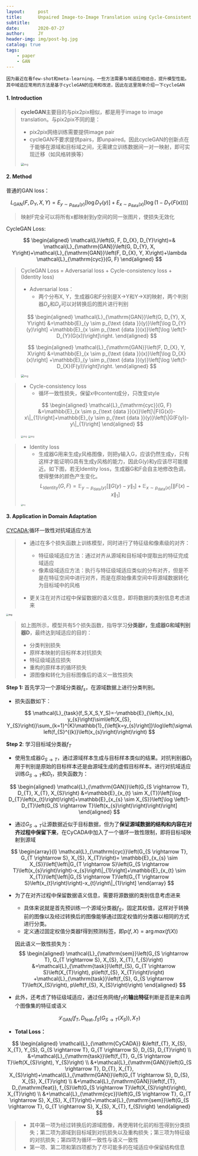 ```yaml
---
layout:     post
title:      Unpaired Image-to-Image Translation using Cycle-Consistent Adversarial Networks
subtitle:   
date:       2020-07-27
author:     JY
header-img: img/post-bg.jpg
catalog: true
tags:
    - paper
    - GAN
---
```


`因为最近在看few-shot和meta-learning，一些方法需要与域适应相结合，提升模型性能。其中域适应常用的方法是基于cycleGAN的应用和改进，因此在这里简单介绍一下cycleGAN`




#### 1. Introduction

> **cycleGAN**主要目的与pix2pix相似，都是用于image to image translation。与pix2pix不同的是：
>
> - pix2pix网络训练需要提供image pair
> - cycleGAN不要求提供pairs，即unpaired。因此cycleGAN的创新点在于能够在源域和目标域之间，无需建立训练数据间一对一映射，即可实现迁移（如风格转换等）
>
> <img src="https://github.com/ZJU-CVs/zju-cvs.github.io/raw/master/img/gan/1.png" alt="img" style="zoom:50%;" />



#### 2. Method

普通的GAN loss：

$$
L_{\mathrm{GAN}}\left(F, D_{Y}, X, Y\right)=E_{y \sim p_{\mathrm{data}}(y)}\left[\log D_{Y}(y)\right]+E_{x \sim p_{\mathrm{data}}(x)}\left[\log \left(1-D_{Y}(F(x))\right)\right]
$$


> 映射F完全可以将所有x都映射到y空间的同一张图片，使损失无效化



CycleGAN Loss:

$$
\begin{aligned}
\mathcal{L}\left(G, F, D_{X}, D_{Y}\right)=& \mathcal{L}_{\mathrm{GAN}}\left(G, D_{Y}, X, Y\right)+\mathcal{L}_{\mathrm{GAN}}\left(F, D_{X}, Y, X\right)+\lambda \mathcal{L}_{\mathrm{cyc}}(G, F)
\end{aligned}
$$

> CycleGAN Loss = Adversarial loss + Cycle-consistency loss + (Identity loss)            
>
> - Adversarial loss：
>   - 两个分布X, Y，生成器G和F分别是X->Y和Y->X的映射，两个判别器$D_x$和$D_y$可以对转换后的图片进行判别                       
>
> $$
> \begin{aligned}
> \mathcal{L}_{\mathrm{GAN}}\left(G, D_{Y}, X, Y\right) &=\mathbb{E}_{y \sim p_{\text {data }}(y)}\left[\log D_{Y}(y)\right] +\mathbb{E}_{x \sim p_{\text {data }}(x)}\left[\log \left(1-D_{Y}(G(x))\right]\right.
> \end{aligned}
> $$
>
> $$
> \begin{aligned}
> \mathcal{L}_{\mathrm{GAN}}\left(F, D_{X}, Y, X\right) &=\mathbb{E}_{x \sim p_{\text {data }}(x)}\left[\log D_{X}(x)\right] +\mathbb{E}_{y \sim p_{\text {data }}(y)}\left[\log \left(1-D_{X}(F(y))\right]\right.
> \end{aligned}
> $$
>
> <img src="https://github.com/ZJU-CVs/zju-cvs.github.io/raw/master/img/gan/2.png" alt="img" style="zoom:50%;" />

> - Cycle-consistency loss
>   - 循环一致性损失，保留x中content成分，只改变style             
>
> $$
> \begin{aligned}
>   \mathcal{L}_{\mathrm{cyc}}(G, F) &=\mathbb{E}_{x \sim p_{\text {data }}(x)}\left[\|F(G(x))-x\|_{1}\right]+\mathbb{E}_{y \sim p_{\text {data }}(y)}\left[\|G(F(y))-y\|_{1}\right]
>   \end{aligned}
> $$
>
> <img src="https://github.com/ZJU-CVs/zju-cvs.github.io/raw/master/img/gan/3.png" alt="img" style="zoom:40%;" />
>
> <img src="https://github.com/ZJU-CVs/zju-cvs.github.io/raw/master/img/gan/4.png" alt="img" style="zoom:40%;" />

> - Identity loss
>   - 生成器G用来生成y风格图像，则把y输入G，应该仍然生成y，只有这样才能证明G具有生成y风格的能力，因此G(y)和y应该尽可能接近。如下图，若无Identity loss，生成器G和F会自主地修改色调，使得整体的颜色产生变化。      
> $$
> L_{\text {Identity}}(G, F)=\mathbb{E}_{y \sim p_{\text {data}}(y)}\left[\|G(y)-y\|_{1}\right]+\mathbb{E}_{x \sim p_{\text {data}}(x)}\left[\|F(x)-x\|_{1}\right]
> $$
>
> 
>
> <img src="https://github.com/ZJU-CVs/zju-cvs.github.io/raw/master/img/gan/5.png" alt="img" style="zoom:30%;" />



#### 3. Application in Domain Adaptation

[CYCADA:](https://arxiv.org/pdf/1711.03213.pdf)循环一致性对抗域适应方法

> - 通过在多个损失函数上训练模型，同时进行了特征级和像素级的对齐：
>   - 特征级域适应方法：通过对齐从源域和目标域中提取出的特征完成域适应
>   - 像素级域适应方法：执行与特征级域适应类似的分布对齐，但是不是在特征空间中进行对齐，而是在原始像素空间中将源域数据转化为目标域中的风格
>
> - 更关注在对齐过程中保留数据的语义信息，即将数据的类别信息考虑进来



<img src="https://github.com/ZJU-CVs/zju-cvs.github.io/raw/master/img/gan/6.png" alt="img" style="zoom:40%;" />

> 如上图所示，模型共有5个损失函数，指导学习**分类器f，生成器G和域判别器D**，最终达到域适应的目的：
>
> - 分类判别损失
> - 原样本映射的目标样本对抗损失
> - 特征级域适应损失
> - 重构的原样本的循环损失
> - 源图像和转化为目标图像后的语义一致性损失



**Step 1:**  首先学习一个源域分类器$f_s$，在源域数据上进行分类判别。

- 损失函数如下：    

$$
\mathcal{L}_{task}(f_S,X_S,Y_S)=-\mathbb{E}_{\left(x_{s}, y_{s}\right)\sim\left(X_{S}, Y_{S}\right)}\sum_{k=1}^{K}\mathbb{1}_{\left[k=y_{s}\right]}\log\left(\sigma\left(f_{S}^{(k)}\left(x_{s}\right)\right)\right)
$$



**Step 2**: 学习目标域分类器$f_T$

- 使用生成器$G_{S\rightarrow T}$，通过源域样本生成与目标样本类似的结果。对抗判别器$D_t$用于判别是原始的目标样本还是由源域生成的虚假目标样本。进行对抗域适应训练$G_{S\rightarrow T}$和$D_t$，损失函数为：

$$
\begin{aligned}
\mathcal{L}_{\mathrm{GAN}}\left(G_{S \rightarrow T}, D_{T}, X_{T}, X_{S}\right) &=\mathbb{E}_{x_{t} \sim X_{T}}\left[\log D_{T}\left(x_{t}\right)\right]+\mathbb{E}_{x_{s} \sim X_{S}}\left[\log \left(1-D_{T}\left(G_{S \rightarrow T}\left(x_{s}\right)\right)\right)\right]
\end{aligned}
$$



- 通过$G_{S\rightarrow T}$让源数据近似于目标数据，但为了**保证源域数据的结构和内容在对齐过程中保留下来**，在CyCADA中加入了一个循环一致性限制，即将目标域映射到源域

$$
\begin{array}{l}
\mathcal{L}_{\mathrm{cyc}}\left(G_{S \rightarrow T}, G_{T \rightarrow S}, X_{S}, X_{T}\right)= \mathbb{E}_{x_{s} \sim X_{S}}\left[\left\|G_{T \rightarrow S}\left(G_{S \rightarrow T}\left(x_{s}\right)\right)-x_{s}\right\|_{1}\right]+\mathbb{E}_{x_{t} \sim X_{T}}\left[\left\|G_{S \rightarrow T}\left(G_{T \rightarrow S}\left(x_{t}\right)\right)-x_{t}\right\|_{1}\right]
\end{array}
$$



- 为了在对齐过程中保留数据语义信息，需要将源数据的类别信息考虑进来

  - 具体来说就是首先预训练一个源域分类器$f_S$，固定其权值，这样对于转换前的图像以及经过转换后的图像能够通过固定权值的分类器以相同的方式进行分类。
  - 定义通过固定权值分类器f得到预测标签，即$p(f,X)=\arg max(f(X))$

  

  因此语义一致性损失为：
  $$
  \begin{aligned}
  \mathcal{L}_{\mathrm{sem}}\left(G_{S \rightarrow T}, G_{T \rightarrow S}, X_{S}, X_{T}, f_{S}\right) &=\mathcal{L}_{\mathrm{task}}\left(f_{S}, G_{T \rightarrow S}\left(X_{T}\right), p\left(f_{S}, X_{T}\right)\right) +\mathcal{L}_{\mathrm{task}}\left(f_{S}, G_{S \rightarrow T}\left(X_{S}\right), p\left(f_{S}, X_{S}\right)\right)
  \end{aligned}
  $$
  
  
- 此外，还考虑了特征级域适应，通过任务网络$f_T$的**输出特征**判断是否是来自两个图像集的特征或语义

$$
\mathcal{L}_{\mathrm{GAN}}\left(f_{T}, D_{\mathrm{feat}}, f_{S}\left(G_{S \rightarrow T}\left(X_{S}\right)\right), X_{T}\right)
$$



- **Total Loss：**

$$
\begin{aligned}
\mathcal{L}_{\mathrm{CyCADA}} &\left(f_{T}, X_{S}, X_{T}, Y_{S}, G_{S \rightarrow T}, G_{T \rightarrow S}, D_{S}, D_{T}\right) \\
&=\mathcal{L}_{\mathrm{task}}\left(f_{T}, G_{S \rightarrow T}\left(X_{S}\right), Y_{S}\right) \\
&+\mathcal{L}_{\mathrm{GAN}}\left(G_{S \rightarrow T}, D_{T}, X_{T}, X_{S}\right)+\mathcal{L}_{\mathrm{GAN}}\left(G_{T \rightarrow S}, D_{S}, X_{S}, X_{T}\right) \\
&+\mathcal{L}_{\mathrm{GAN}}\left(f_{T}, D_{\mathrm{feat}}, f_{S}\left(G_{S \rightarrow T}\left(X_{S}\right)\right), X_{T}\right) \\
&+\mathcal{L}_{\mathrm{cyc}}\left(G_{S \rightarrow T}, G_{T \rightarrow S}, X_{S}, X_{T}\right)+\mathcal{L}_{\mathrm{sem}}\left(G_{S \rightarrow T}, G_{T \rightarrow S}, X_{S}, X_{T}, f_{S}\right)
\end{aligned}
$$

> - 其中第一项为经过转换后的源域图像，再使用转化前的标签得到分类损失；第二项为源域到目标域到对抗损失以及重构损失；第三项为特征级的对抗损失；第四项为循环一致性与语义一致性
> - 第一项、第二项和第四项都为了尽可能多的在域适应中保留结构信息

